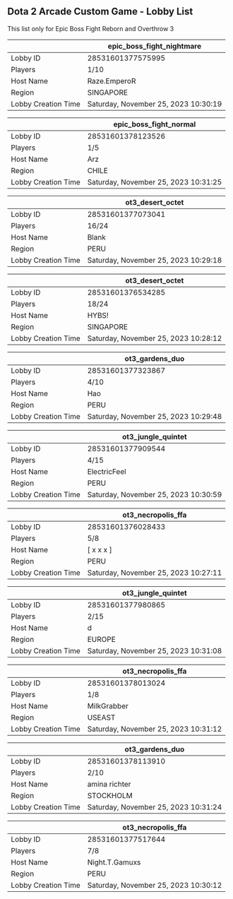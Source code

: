 ## Dota 2 Arcade Custom Game - Lobby List

This list only for Epic Boss Fight Reborn and Overthrow 3

|  | epic_boss_fight_nightmare |
| ------ | ------ |
| Lobby ID | 28531601377575995 |
| Players | 1/10 |
| Host Name | Raze.EmperoR |
| Region | SINGAPORE |
| Lobby Creation Time | Saturday, November 25, 2023 10:30:19 |


|  | epic_boss_fight_normal |
| ------ | ------ |
| Lobby ID | 28531601378123526 |
| Players | 1/5 |
| Host Name | Arz |
| Region | CHILE |
| Lobby Creation Time | Saturday, November 25, 2023 10:31:25 |


|  | ot3_desert_octet |
| ------ | ------ |
| Lobby ID | 28531601377073041 |
| Players | 16/24 |
| Host Name | Blank |
| Region | PERU |
| Lobby Creation Time | Saturday, November 25, 2023 10:29:18 |


|  | ot3_desert_octet |
| ------ | ------ |
| Lobby ID | 28531601376534285 |
| Players | 18/24 |
| Host Name | HYBS! |
| Region | SINGAPORE |
| Lobby Creation Time | Saturday, November 25, 2023 10:28:12 |


|  | ot3_gardens_duo |
| ------ | ------ |
| Lobby ID | 28531601377323867 |
| Players | 4/10 |
| Host Name | Hao |
| Region | PERU |
| Lobby Creation Time | Saturday, November 25, 2023 10:29:48 |


|  | ot3_jungle_quintet |
| ------ | ------ |
| Lobby ID | 28531601377909544 |
| Players | 4/15 |
| Host Name | ElectricFeel |
| Region | PERU |
| Lobby Creation Time | Saturday, November 25, 2023 10:30:59 |


|  | ot3_necropolis_ffa |
| ------ | ------ |
| Lobby ID | 28531601376028433 |
| Players | 5/8 |
| Host Name | [ x x x ] |
| Region | PERU |
| Lobby Creation Time | Saturday, November 25, 2023 10:27:11 |


|  | ot3_jungle_quintet |
| ------ | ------ |
| Lobby ID | 28531601377980865 |
| Players | 2/15 |
| Host Name | d |
| Region | EUROPE |
| Lobby Creation Time | Saturday, November 25, 2023 10:31:08 |


|  | ot3_necropolis_ffa |
| ------ | ------ |
| Lobby ID | 28531601378013024 |
| Players | 1/8 |
| Host Name | MilkGrabber |
| Region | USEAST |
| Lobby Creation Time | Saturday, November 25, 2023 10:31:12 |


|  | ot3_gardens_duo |
| ------ | ------ |
| Lobby ID | 28531601378113910 |
| Players | 2/10 |
| Host Name | amina richter |
| Region | STOCKHOLM |
| Lobby Creation Time | Saturday, November 25, 2023 10:31:24 |


|  | ot3_necropolis_ffa |
| ------ | ------ |
| Lobby ID | 28531601377517644 |
| Players | 7/8 |
| Host Name | Night.T.Gamuxs |
| Region | PERU |
| Lobby Creation Time | Saturday, November 25, 2023 10:30:12 |


